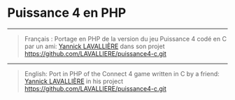 # Puissance 4 en PHP

----

> Français : Portage en PHP de la version du jeu Puissance 4 codé en C par un ami: [Yannick LAVALLIÈRE](https://github.com/LAVALLIERE) dans son projet https://github.com/LAVALLIERE/puissance4-c.git

----

> English: Port in PHP of the Connect 4 game written in C by a friend: [Yannick LAVALLIÈRE](https://github.com/LAVALLIERE) in his project https://github.com/LAVALLIERE/puissance4-c.git
